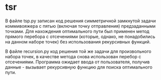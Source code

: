 # tsr
В файле tsp.py записан код решения симметричной замкнутой задачи коммивояжера с пятью (включая точку отправления) предзаданными точками. Для нахождения оптимального пути был применен метод прямого перебора с отсечениями (которые, однако, не понадобились на данном наборе точек) без использования рекурсивных функций.

В файле recursion.py код решения той же задачи для произвольного набора точек, в качестве метода снова использован перебор с отсечениями. Программа ожидает ввода от пользователя, получив данные - вызывает рекурсивную функцию для поиска оптимального пути.

